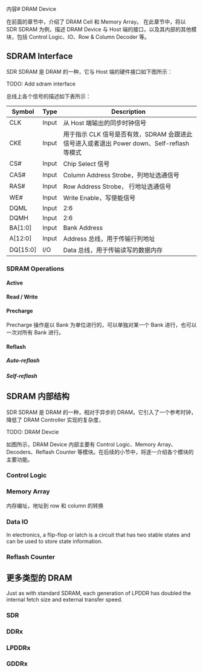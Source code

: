 内容# DRAM Device

在前面的章节中，介绍了 DRAM Cell 和 Memory Array。
在此章节中，将以 SDR SDRAM 为例，描述 DRAM Device 与 Host 端的接口，以及其内部的其他模块，包括 Control Logic、IO、Row & Column Decoder 等。

## SDRAM Interface

SDR SDRAM 是 DRAM 的一种，它与 Host 端的硬件接口如下图所示：

TODO: Add sdram interface

总线上各个信号的描述如下表所示：

| Symbol | Type | Description |
| -- | -- | -- |
| CLK | Input | 从 Host 端输出的同步时钟信号 |
| CKE | Input | 用于指示 CLK 信号是否有效，SDRAM 会跟进此信号进入或者退出 Power down、Self-reflash 等模式 |
| CS# | Input | Chip Select 信号 |
| CAS# | Input | Column Address Strobe，列地址选通信号 |
| RAS# | Input | Row Address Strobe， 行地址选通信号 |
| WE# | Input | Write Enable，写使能信号 |
| DQML | Input | 2:6 |
| DQMH | Input | 2:6 |
| BA[1:0] | Input | Bank Address |
| A[12:0] | Input | Address 总线，用于传输行列地址 |
| DQ[15:0] | I/O | Data 总线，用于传输读写的数据内存 |

### SDRAM Operations

#### Active

#### Read / Write

#### Precharge

Precharge 操作是以 Bank 为单位进行的，可以单独对某一个 Bank 进行，也可以一次对所有 Bank 进行。

#### Reflash

##### Auto-reflash
##### Self-reflash

## SDRAM 内部结构

SDR SDRAM 是 DRAM 的一种，相对于异步的 DRAM，它引入了一个参考时钟，降低了 DRAM Controller 实现的复杂度，

TODO: DRAM Devcie

如图所示，DRAM Device 内部主要有 Control Logic、Memory Array、Decoders、Reflash Counter 等模块。在后续的小节中，将逐一介绍各个模块的主要功能。

### Control Logic



### Memory Array

内存编址，地址到 row 和 column 的转换

### Data IO

In electronics, a flip-flop or latch is a circuit that has two stable states and can be used to store state information. 

### Reflash Counter

## 更多类型的 DRAM

Just as with standard SDRAM, each generation of LPDDR has doubled the internal fetch size and external transfer speed.

### SDR

### DDRx

### LPDDRx

### GDDRx